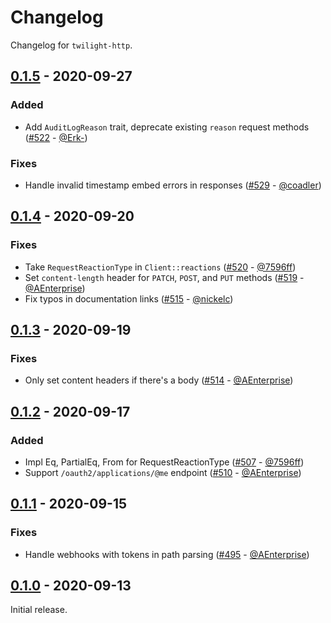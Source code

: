 # Changelog

Changelog for `twilight-http`.

## [0.1.5] - 2020-09-27

### Added

- Add `AuditLogReason` trait, deprecate existing `reason` request methods ([#522] - [@Erk-])

### Fixes

- Handle invalid timestamp embed errors in responses ([#529] - [@coadler])

## [0.1.4] - 2020-09-20

### Fixes

- Take `RequestReactionType` in `Client::reactions` ([#520] - [@7596ff])
- Set `content-length` header for `PATCH`, `POST`, and `PUT` methods ([#519] - [@AEnterprise])
- Fix typos in documentation links ([#515] - [@nickelc])

## [0.1.3] - 2020-09-19

### Fixes

- Only set content headers if there's a body ([#514] - [@AEnterprise])

## [0.1.2] - 2020-09-17

### Added

- Impl Eq, PartialEq, From for RequestReactionType ([#507] - [@7596ff])
- Support `/oauth2/applications/@me` endpoint ([#510] - [@AEnterprise])

## [0.1.1] - 2020-09-15

### Fixes

- Handle webhooks with tokens in path parsing ([#495] - [@AEnterprise])

## [0.1.0] - 2020-09-13

Initial release.

[@7596ff]: https://github.com/7596ff
[@AEnterprise]: https://github.com/AEnterprise
[@coadler]: https://github.com/coadler
[@Erk-]: https://github.com/Erk-
[@nickelc]: https://github.com/nickelc

[#529]: https://github.com/twilight-rs/twilight/pull/529
[#522]: https://github.com/twilight-rs/twilight/pull/522
[#520]: https://github.com/twilight-rs/twilight/pull/520
[#519]: https://github.com/twilight-rs/twilight/pull/519
[#515]: https://github.com/twilight-rs/twilight/pull/515
[#514]: https://github.com/twilight-rs/twilight/pull/514
[#510]: https://github.com/twilight-rs/twilight/pull/510
[#507]: https://github.com/twilight-rs/twilight/pull/507
[#495]: https://github.com/twilight-rs/twilight/pull/495

[0.1.5]: https://github.com/twilight-rs/twilight/releases/tag/http-v0.1.5
[0.1.4]: https://github.com/twilight-rs/twilight/releases/tag/http-v0.1.4
[0.1.3]: https://github.com/twilight-rs/twilight/releases/tag/http-v0.1.3
[0.1.2]: https://github.com/twilight-rs/twilight/releases/tag/http-v0.1.2
[0.1.1]: https://github.com/twilight-rs/twilight/releases/tag/http-v0.1.1
[0.1.0]: https://github.com/twilight-rs/twilight/releases/tag/v0.1.0
